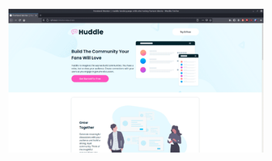 ![](https://raw.githubusercontent.com/codebyjustin/Frontend-Mentor-Challenges/master/Huddle%20Landing%20Page/demo.gif)

